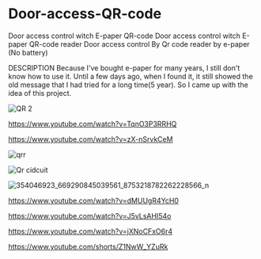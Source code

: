 # Door-access-QR-code
Door access control witch E-paper QR-code
Door access control witch E-paper QR-code reader
Door access control By Qr code reader by e-paper (No battery)

DESCRIPTION
Because I've bought e-paper for many years, I still don't know how to use it. Until a few days ago, when I found it, it still showed the old message that I had tried for a long time(5 year). So I came up with the idea of this project.


![QR 2](https://github.com/YakrooThai/Door-access-QR-code/assets/56666070/5cd847fb-05b0-4953-bb37-85e1e14c0d45)

https://www.youtube.com/watch?v=TqnO3P3RRHQ

https://www.youtube.com/watch?v=zX-nSrvkCeM

![qrr](https://github.com/YakrooThai/Door-access-QR-code/assets/56666070/ea10d639-6509-42d8-b595-f72cb8b3e24c)


![Qr cidcuit](https://github.com/YakrooThai/Door-access-QR-code/assets/56666070/2448d95e-fa63-4a04-9286-02d5f7a03f19)


![354046923_669290845039561_8753218782262228566_n](https://github.com/YakrooThai/Door-access-QR-code/assets/56666070/454ed5cc-1d01-4f7f-871f-eac37572877c)

https://www.youtube.com/watch?v=dMUUgR4YcH0

https://www.youtube.com/watch?v=J5vLsAHI54o

https://www.youtube.com/watch?v=jXNoCFxO6r4

https://www.youtube.com/shorts/Z1NwW_YZuRk
